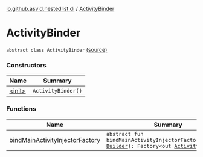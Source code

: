 [io.github.asvid.nestedlist.di](../index.md) / [ActivityBinder](./index.md)

# ActivityBinder

`abstract class ActivityBinder` [(source)](https://github.com/asvid/NestedList/tree/master/app/src/main/java/io/github/asvid/nestedlist/di/ActivityBinder.kt#L14)

### Constructors

| Name | Summary |
|---|---|
| [&lt;init&gt;](-init-.md) | `ActivityBinder()` |

### Functions

| Name | Summary |
|---|---|
| [bindMainActivityInjectorFactory](bind-main-activity-injector-factory.md) | `abstract fun bindMainActivityInjectorFactory(builder: `[`Builder`](../../io.github.asvid.nestedlist.di.components/-main-activity-component/-builder/index.md)`): Factory<out `[`Activity`](https://developer.android.com/reference/android/app/Activity.html)`>` |
